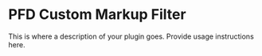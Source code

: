 # PFD Custom Markup Filter

This is where a description of your plugin goes.
Provide usage instructions here.
